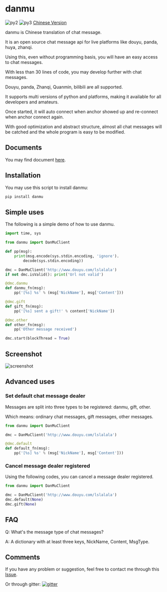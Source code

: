 # danmu

![py2][py2] ![py3][py3] [Chinese Version][chinese_version]

danmu is Chinese translation of chat message.

It is an open source chat message api for live platforms like douyu, panda, huya, zhanqi.

Using this, even without programming basis, you will have an easy access to chat messages.

With less than 30 lines of code, you may develop further with chat messages.

Douyu, panda, Zhanqi, Quanmin, bilibili are all supported.

It supports multi versions of python and platforms, making it available for all developers and amateurs.

Once started, it will auto connect when anchor showed up and re-connect when anchor connect again.

With good optimization and abstract structure, almost all chat messages will be catched and the whole program is easy to be modified.

## Documents

You may find document [here][document].

## Installation

You may use this script to install danmu:

```bash
pip install danmu
```

## Simple uses

The following is a simple demo of how to use danmu.

```python
import time, sys

from danmu import DanMuClient

def pp(msg):
    print(msg.encode(sys.stdin.encoding, 'ignore').
        decode(sys.stdin.encoding))

dmc = DanMuClient('http://www.douyu.com/lslalala')
if not dmc.isValid(): print('Url not valid')

@dmc.danmu
def danmu_fn(msg):
    pp('[%s] %s' % (msg['NickName'], msg['Content']))

@dmc.gift
def gift_fn(msg):
    pp('[%s] sent a gift!' % content['NickName'])

@dmc.other
def other_fn(msg):
    pp('Other message received')

dmc.start(blockThread = True)
```

## Screenshot

![screenshot][screenshot]

## Advanced uses

### Set default chat message dealer

Messages are split into three types to be registered: danmu, gift, other.

Which means: ordinary chat messages, gift messages, other messages.

```python
from danmu import DanMuClient

dmc = DanMuClient('http://www.douyu.com/lslalala')

@dmc.default
def default_fn(msg):
    pp('[%s] %s' % (msg['NickName'], msg['Content']))
```

### Cancel message dealer registered

Using the following codes, you can cancel a message dealer registered.

```python
from danmu import DanMuClient

dmc = DanMuClient('http://www.douyu.com/lslalala')
dmc.default(None)
dmc.gift(None)
```

## FAQ

Q: What's the message type of chat messages?

A: A dictionary with at least three keys, NickName, Content, MsgType.

## Comments

If you have any problem or suggestion, feel free to contact me through this [Issue][issue#2].

Or through gitter: [![gitter][gitter_picture]][gitter]

[py2]: https://img.shields.io/badge/python-2.7-ff69b4.svg "python2"
[py3]: https://img.shields.io/badge/python-3.5-red.svg "python3"
[chinese_version]: https://github.com/littlecodersh/danmu/blob/master/README.md
[document]: http://danmu.readthedocs.io/zh_CN/latest/
[screenshot]: http://7xrip4.com1.z0.glb.clouddn.com/danmu/demo.png?imageView/2/w/400/ "screenshot"
[issue#2]: https://github.com/littlecodersh/danmu/issues/2
[gitter_picture]: https://badges.gitter.im/littlecodersh/danmu.svg "gitter"
[gitter]: https://gitter.im/littlecodersh/danmu?utm_source=badge&utm_medium=badge&utm_campaign=pr-badge
